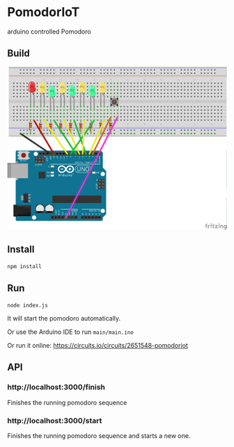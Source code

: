 # PomodorIoT
arduino controlled Pomodoro

## Build
![Breadboard](PomodorIoT_bb.png)

## Install
`` npm install ``

## Run
`` node index.js ``

It will start the pomodoro automatically.

Or use the Arduino IDE to run `` main/main.ino ``

Or run it online:
https://circuits.io/circuits/2651548-pomodoriot


## API

### http://localhost:3000/finish
Finishes the running pomodoro sequence

### http://localhost:3000/start
Finishes the running pomodoro sequence and starts a new one.
